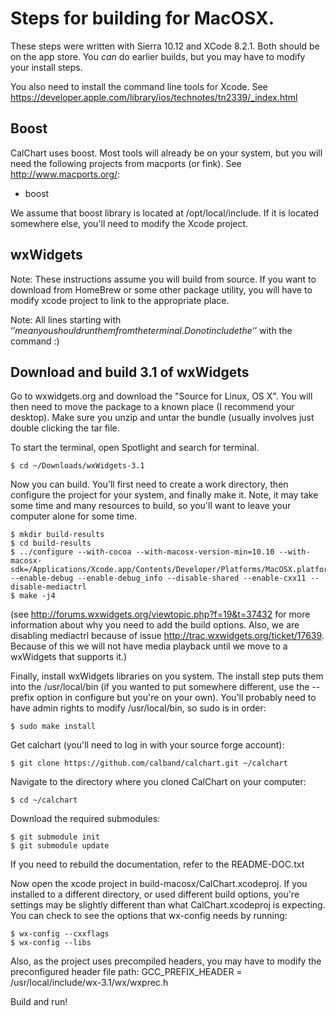 # Steps for building for MacOSX.

These steps were written with Sierra 10.12 and XCode 8.2.1.  Both should be on the app store.  You *can* do earlier builds, but you may have to modify your install steps.

You also need to install the command line tools for Xcode.  See https://developer.apple.com/library/ios/technotes/tn2339/_index.html

## Boost
CalChart uses boost.  Most tools will already be on your system, but you will need the following projects from macports (or fink).  See http://www.macports.org/:

* boost

We assume that boost library is located at /opt/local/include.  If it is located somewhere else, you'll need to modify the Xcode project.

## wxWidgets
Note: These instructions assume you will build from source.  If you want to download from HomeBrew or some other package utility, you will have to modify xcode project to link to the appropriate place.

Note: All lines starting with ‘$’ mean you should run them from the terminal.  Do not include the ‘$’ with the command :)

## Download and build 3.1 of wxWidgets
Go to wxwidgets.org and download the "Source for Linux, OS X".  You will then need to move the package to a known place (I recommend your desktop).
Make sure you unzip and untar the bundle (usually involves just double clicking the tar file.

To start the terminal, open Spotlight and search for terminal.

	$ cd ~/Downloads/wxWidgets-3.1

Now you can build.  You'll first need to create a work directory, then configure the project for your system, and finally make it.  Note, it may take some time and many resources to build, so you'll want to leave your computer alone for some time.

	$ mkdir build-results
	$ cd build-results
	$ ../configure --with-cocoa --with-macosx-version-min=10.10 --with-macosx-sdk=/Applications/Xcode.app/Contents/Developer/Platforms/MacOSX.platform/Developer/SDKs/MacOSX10.12.sdk --enable-debug --enable-debug_info --disable-shared --enable-cxx11 --disable-mediactrl
	$ make -j4

(see http://forums.wxwidgets.org/viewtopic.php?f=19&t=37432 for more information about why you need to add the build options.  Also, we are disabling mediactrl because of issue http://trac.wxwidgets.org/ticket/17639.  Because of this we will not have media playback until we move to a wxWidgets that supports it.)

Finally, install wxWidgets libraries on you system.  The install step puts them into the /usr/local/bin (if you wanted to put somewhere different, use the --prefix option in configure but you're on your own).  You'll probably need to have admin rights to modify /usr/local/bin, so sudo is in order:

	$ sudo make install

Get calchart (you'll need to log in with your source forge account):

	$ git clone https://github.com/calband/calchart.git ~/calchart

Navigate to the directory where you cloned CalChart on your computer:

	$ cd ~/calchart

Download the required submodules:

	$ git submodule init
	$ git submodule update

If you need to rebuild the documentation, refer to the README-DOC.txt

Now open the xcode project in build-macosx/CalChart.xcodeproj.  If you installed to a different directory, or used different build options, you're settings may be slightly different than what CalChart.xcodeproj is expecting.  You can check to see the options that wx-config needs by running:

	$ wx-config --cxxflags
	$ wx-config --libs

Also, as the project uses precompiled headers, you may have to modify the
preconfigured header file path:
GCC_PREFIX_HEADER = /usr/local/include/wx-3.1/wx/wxprec.h

Build and run!
